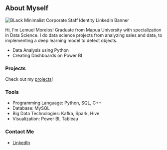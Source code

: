## About Myself 
![BLack Minimalist Corporate Staff Identity LinkedIn Banner](https://github.com/DataMorelos/DataMorelos/assets/131436962/1caaeb83-2638-4a55-9b25-982b5373c7a7)

Hi, I'm Lemuel Morelos! Graduate from Mapua University with specialization in Data Science. I do data science projects from analyzing sales and data, to implementing a deep learning model to detect objects.

- Data Analysis using Python
- Creating Dashboards on Power BI

### Projects 
Check out my [projects](https://github.com/DataMorelos/Portfolio/blob/main/README.md)!

### Tools
- Programming Language: Python, SQL, C++
- Database: MySQL
- Big Data Technologies: Kafka, Spark, Hive
- Visualization: Power BI, Tableau

### Contact Me
- [LinkedIn](https://www.linkedin.com/in/ian-lemuel-morelos/)

<!--
**DataMorelos/DataMorelos** is a ✨ _special_ ✨ repository because its `README.md` (this file) appears on your GitHub profile.

Here are some ideas to get you started:

- 🔭 I’m currently working on ...
- 🌱 I’m currently learning ...
- 👯 I’m looking to collaborate on ...
- 🤔 I’m looking for help with ...
- 💬 Ask me about ...
- 📫 How to reach me: ...
- 😄 Pronouns: ...
- ⚡ Fun fact: ...
-->
